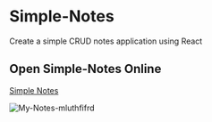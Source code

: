 # Simple-Notes

Create a simple CRUD notes application using React

## Open Simple-Notes Online

[Simple Notes](https://simple-notes-react-mluthfird.netlify.app/)


![My-Notes-mluthfifrd](https://github.com/mluthfifrd/React-Simple-Notes/assets/82927435/a7e5eee6-536a-44a1-9a1d-ea227752ee75)
